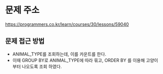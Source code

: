 # 문제 주소
https://programmers.co.kr/learn/courses/30/lessons/59040

## 문제 접근 방법
- ANIMAL_TYPE를 조회하는데, 이를 카운트를 한다. 
- 이때 GROUP BY로 ANIMAL_TYPE에 따라 묶고, ORDER BY 를 이용해 고양이 부터 나오도록 조회 하였다.
